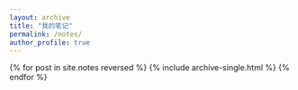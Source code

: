 ```yaml
---
layout: archive
title: "我的笔记"
permalink: /notes/
author_profile: true
---
```


{% for post in site.notes reversed %}
  {% include archive-single.html %}
{% endfor %}
